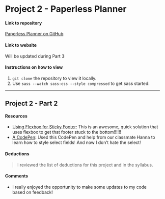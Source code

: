 # Project 2 - Paperless Planner

#### Link to repository
[Paperless Planner on GitHub](https://github.com/bSquaredweb/project-2_bellanca-brittany)

#### Link to website
Will be updated during Part 3

#### Instructions on how to view
1. `git clone` the repository to view it locally.
2. Use `sass --watch sass:css --style compressed` to get sass started.

---
## Project 2 - Part 2

#### Resources
- [Using Flexbox for Sticky Footer](https://philipwalton.github.io/solved-by-flexbox/demos/sticky-footer/): This is an awesome, quick solution that uses flexbox to get that footer stuck to the bottom!!!!!!
- [A CodePen](https://codepen.io/raubaca/pen/VejpQP): Used this CodePen and help from our classmate Hanna to learn how to style select fields! And now I don't hate the select!

#### Deductions
> I reviewed the list of deductions for this project and in the syllabus.

#### Comments
- I really enjoyed the opportunity to make some updates to my code based on feedback!
